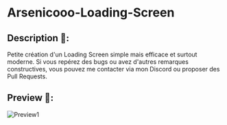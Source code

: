 # Arsenicooo-Loading-Screen

## Description 🎨:
Petite création d'un Loading Screen simple mais efficace et surtout moderne. Si vous repérez des bugs ou avez d'autres remarques constructives, vous pouvez me contacter via mon Discord ou proposer des Pull Requests.

## Preview 👀:
![Preview1](https://cdn.discordapp.com/attachments/1191820701255094474/1202606325444509726/image.png?ex=6617e56b&is=6605706b&hm=1c8861466953b01c61e28fcd1579076f51508f0ca25125e2cf20371d5854fc41&)

